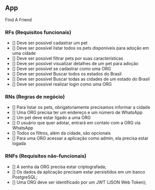 ## App

Find A Friend

### RFs (Requisitos funcionais)

- [] Deve ser possível cadastrar um pet
- [] Deve ser possível listar todos os pets disponíveis para adoção em uma cidade
- [] Deve ser possível filtrar pets por suas características
- [] Deve ser possível visualizar detalhes de um pet para adoção
- [] Deve ser possível se cadastrar como uma ORG
- [] Deve ser possível Buscar todos os estados do Brasil
- [] Deve ser possível Buscar todas as cidades de um estado do Brasil
- [] Deve ser possível realizar login como uma ORG

### RNs (Regras de negócio)

- [] Para listar os pets, obrigatoriamente precisamos informar a cidade
- [] Uma ORG precisa ter um endereço e um número de WhatsApp
- [] Um pet deve estar ligado a uma ORG
- [] O usuário que quer adotar, entrará em contato com a ORG via WhatsApp
- [] Todos os filtros, além da cidade, são opcionais
- [] Para uma ORG acessar a aplicação como admin, ela precisa estar logada

### RNFs (Requisitos não-funcionais)

- [] A senha da ORG precisa estar criptografada;
- [] Os dados da aplicação precisam estar persistidos em um banco PostgreSQL;
- [] Uma ORG deve ser identificado por um JWT (JSON Web Token);